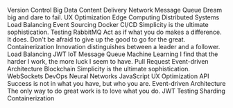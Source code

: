 Version Control Big Data Content Delivery Network Message Queue Dream big and dare to fail. UX Optimization Edge Computing Distributed Systems Load Balancing Event Sourcing Docker
CI/CD Simplicity is the ultimate sophistication. Testing RabbitMQ Act as if what you do makes a difference. It does. Don't be afraid to give up the good to go for the great. Containerization Innovation distinguishes between a leader and a follower.
Load Balancing JWT IoT Message Queue Machine Learning I find that the harder I work, the more luck I seem to have. Pull Request Event-driven Architecture
Blockchain Simplicity is the ultimate sophistication. WebSockets DevOps Neural Networks JavaScript
UX Optimization API Success is not in what you have, but who you are. Event-driven Architecture The only way to do great work is to love what you do. JWT Testing Sharding Containerization
